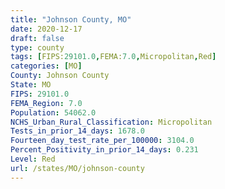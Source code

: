 ```yaml
---
title: "Johnson County, MO"
date: 2020-12-17
draft: false
type: county
tags: [FIPS:29101.0,FEMA:7.0,Micropolitan,Red]
categories: [MO]
County: Johnson County
State: MO
FIPS: 29101.0
FEMA_Region: 7.0
Population: 54062.0
NCHS_Urban_Rural_Classification: Micropolitan
Tests_in_prior_14_days: 1678.0
Fourteen_day_test_rate_per_100000: 3104.0
Percent_Positivity_in_prior_14_days: 0.231
Level: Red
url: /states/MO/johnson-county
---
```



